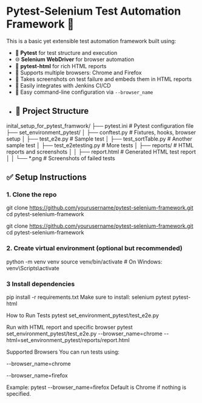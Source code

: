 
# Pytest-Selenium Test Automation Framework 🚀

This is a basic yet extensible test automation framework built using:

- 🧪 **Pytest** for test structure and execution  
- 🌐 **Selenium WebDriver** for browser automation  
- 📝 **pytest-html** for rich HTML reports  
- 🧩 Supports multiple browsers: Chrome and Firefox  
- 📸 Takes screenshots on test failure and embeds them in HTML reports
- 🔄 Easily integrates with Jenkins CI/CD  
- 📂 Easy command-line configuration via `--browser_name`
- ## 📁 Project Structure

inital_setup_for_pytest_framwork/
├── pytest.ini # Pytest configuration file
├── set_environment_pytest/
│ ├── conftest.py # Fixtures, hooks, browser setup
│ ├── test_e2e.py # Sample test
│ ├── test_sortTable.py # Another sample test
│ ├── test_e2etesting.py # More tests
│ ├── reports/ # HTML reports and screenshots
│ │ ├── report.html # Generated HTML test report
│ │ └── *.png # Screenshots of failed tests

## ✅ Setup Instructions

### 1. Clone the repo
git clone https://github.com/yourusername/pytest-selenium-framework.git
cd pytest-selenium-framework


git clone https://github.com/yourusername/pytest-selenium-framework.git
cd pytest-selenium-framework
### 2. Create virtual environment (optional but recommended)
python -m venv venv
source venv/bin/activate  # On Windows: venv\\Scripts\\activate
### 3 Install dependencies
pip install -r requirements.txt
Make sure to install:
selenium
pytest
pytest-html

How to Run Tests
pytest set_environment_pytest/test_e2e.py

Run with HTML report and specific browser
pytest set_environment_pytest/test_e2e.py --browser_name=chrome --html=set_environment_pytest/reports/report.html

Supported Browsers
You can run tests using:

--browser_name=chrome

--browser_name=firefox

Example:
pytest --browser_name=firefox
Default is Chrome if nothing is specified.
